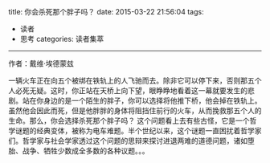 title: 你会杀死那个胖子吗？
date: 2015-03-22 21:56:04
tags: 
- 读者
- 思考
categories: 读者集萃
---
作者：戴维·埃德蒙兹

一辆火车正在向五个被绑在铁轨上的人飞驰而去。除非它可以停下来，否则那五个人必死无疑。这时，你正站在天桥上向下望，眼睁睁地看着这一幕就要发生的悲剧。站在你身边的是一个陌生的胖子，你可以选择将他推下桥，他会掉在铁轨上。虽然他会因此而死，但是他胖胖的身体将阻挡住前行的火车，从而挽救那五个人的生命。那么，你会选择杀死那个胖子吗？ 这个问题看上去有些古怪，它是一个哲学谜题的经典变体，被称为电车难题。半个世纪以来，这个谜题一直困扰着哲学家们。哲学家与社会学家透过这个问题的思辩来探讨进退两难的道德问题，诸如堕胎、战争、牺牲少数成全多数的各种议题。。。 
